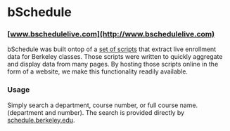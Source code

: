 # bSchedule

### [www.bschedulelive.com](http://www.bschedulelive.com)

bSchedule was built ontop of a [set of scripts](https://github.com/georgeyiu/schedule-live) 
that extract live enrollment data for Berkeley classes. Those scripts were written 
to quickly aggregate and display data from many pages. By hosting those scripts 
online in the form of a website, we make this functionality readily available.

### Usage
Simply search a department, course number, or full course name.
(department and number). The search is provided directly by [schedule.berkeley.edu](http://schedule.berkeley.edu).
